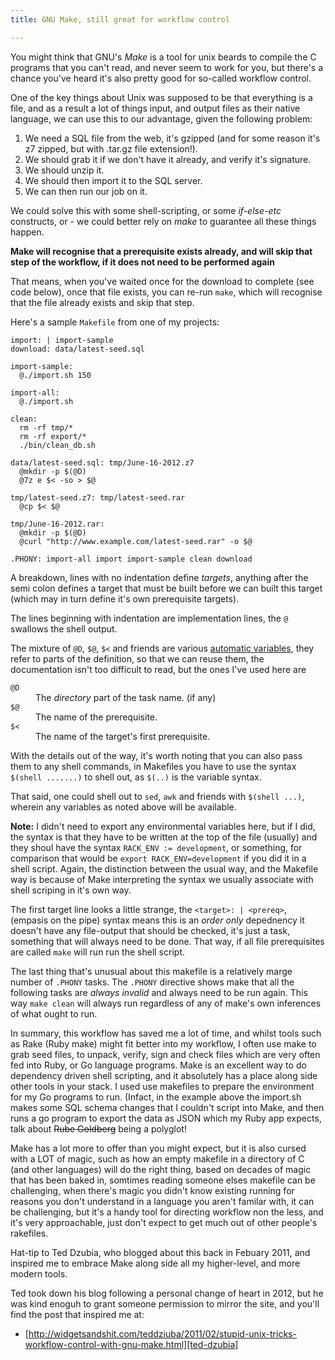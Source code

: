 ```yaml
---
title: GNU Make, still great for workflow control

---
```

You might think that GNU's *Make* is a tool for unix beards to compile the C
programs that you can't read, and never seem to work for you, but there's a
chance you've heard it's also pretty good for so-called workflow control.

One of the key things about Unix was supposed to be that everything is a file,
and as a result a lot of things input, and output files as their native
language, we can use this to our advantage, given the following problem:

 1. We need a SQL file from the web, it's gzipped (and for some reason it's z7
    zipped, but with .tar.gz file extension!).
 2. We should grab it if we don't have it already, and verify it's signature.
 3. We should unzip it.
 4. We should then import it to the SQL server.
 5. We can then run our job on it.

We could solve this with some shell-scripting, or some *if-else-etc*
constructs, or - we could better rely on *make* to guarantee all these things
happen.

**Make will recognise that a prerequisite exists already, and will skip that
step of the workflow, if it does not need to be performed again**

That means, when you've waited once for the download to complete (see code below),
once that file exists, you can re-run `make`, which will recognise that the
file already exists and skip that step.

Here's a sample `Makefile` from one of my projects:

    import: | import-sample
    download: data/latest-seed.sql

    import-sample:
      @./import.sh 150

    import-all:
      @./import.sh

    clean:
      rm -rf tmp/*
      rm -rf export/*
      ./bin/clean_db.sh

    data/latest-seed.sql: tmp/June-16-2012.z7
      @mkdir -p $(@D)
      @7z e $< -so > $@

    tmp/latest-seed.z7: tmp/latest-seed.rar
      @cp $< $@

    tmp/June-16-2012.rar:
      @mkdir -p $(@D)
      @curl "http://www.example.com/latest-seed.rar" -o $@

    .PHONY: import-all import import-sample clean download

A breakdown, lines with no indentation define *targets*, anything after the
semi colon defines a target that must be built before we can built this target
(which may in turn define it's own prerequisite targets).

The lines beginning with indentation are implementation lines, the `@`
swallows the shell output.

The mixture of `@D`, `$@`, `$<` and friends are various [automatic
variables][make-automatic-vars],
they refer to parts of the definition, so that we can reuse them, the
documentation isn't too difficult to read, but the ones I've used here are

<dl>
  <dt><code>@D</code></dt>
  <dd>The <em>directory</em> part of the task name. (if any)</dd>
  <dt><code>$@</code></dt>
  <dd>The name of the prerequisite.</dd>
  <dt><code>$&lt;</code></dt>
  <dd>The name of the target's first prerequisite.</dd>
</dl>

With the details out of the way, it's worth noting that you can also pass them
to any shell commands, in Makefiles you have to use the syntax `$(shell
.......)` to shell out, as `$(..)` is the variable syntax.

That said, one could shell out to `sed`, `awk` and friends with `$(shell
...)`, wherein any variables as noted above will be available.

**Note:** I didn't need to export any environmental variables here, but if I
did, the syntax is that they have to be written at the top of the file
(usually) and they shoul have the syntax `RACK_ENV := development`, or
something, for comparison that would be `export RACK_ENV=development` if you
did it in a shell script. Again, the distinction between the usual way, and
the Makefile way is because of Make interpreting the syntax we usually
associate with shell scriping in it's own way.

The first target line looks a little strange, the `<target>: | <prereq>`,
(empasis on the pipe) syntax means this is an *order only* depednency it
doesn't have any file-output that should be checked, it's just a task,
something that will always need to be done. That way, if all file prerequisites
are called `make` will run run the shell script.

The last thing that's unusual about this makefile is a relatively marge number
of `.PHONY` tasks. The `.PHONY` directive shows make that all the following
tasks are *always invalid* and always need to be run again. This way `make
clean` will always run regardless of any of make's own inferences of what
ought to run.

In summary, this workflow has saved me a lot of time, and whilst tools such as
Rake (Ruby make) might fit better into my workflow, I often use make to grab
seed files, to unpack, verify, sign and check files which are very often fed
into Ruby, or Go language programs. Make is an excellent way to do dependency
driven shell scripting, and it absolutely has a place along side other tools
in your stack. I used use makefiles to prepare the environment for my Go
programs to run. (Infact, in the example above the import.sh makes some SQL
schema changes that I couldn't script into Make, and then runs a go program to
export the data as JSON which my Ruby app expects, talk about <del>Rube
Goldberg</del> being a polyglot!

Make has a lot more to offer than you might expect, but it is also cursed with
a LOT of magic, such as how an empty makefile in a directory of C (and other
languages) will do the right thing, based on decades of magic that has been
baked in, somtimes reading someone elses makefile can be challenging, when
there's magic you didn't know existing running for reasons you don't
understand in a language you aren't familar with, it can be challenging, but
it's a handy tool for directing workflow non the less, and it's very
approachable, just don't expect to get much out of other people's rakefiles.

Hat-tip to Ted Dzubia, who blogged about this back in Febuary 2011, and
inspired me to embrace Make along side all my higher-level, and more modern
tools.

Ted took down his blog following a personal change of heart in 2012, but he
was kind enoguh to grant someone permission to mirror the site, and you'll
find the post that inspired me at:

 * [http://widgetsandshit.com/teddziuba/2011/02/stupid-unix-tricks-workflow-control-with-gnu-make.html][ted-dzubia]

[make-automatic-vars]: http://www.gnu.org/software/make/manual/html_node/Automatic-Variables.html
[ted-dzubia]: http://widgetsandshit.com/teddziuba/2011/02/stupid-unix-tricks-workflow-control-with-gnu-make.html
